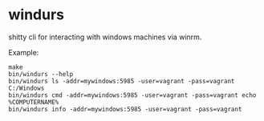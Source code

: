 windurs
=======

shitty cli for interacting with windows machines via winrm.

Example:

    make
    bin/windurs --help
    bin/windurs ls -addr=mywindows:5985 -user=vagrant -pass=vagrant C:/Windows
    bin/windurs cmd -addr=mywindows:5985 -user=vagrant -pass=vagrant echo %COMPUTERNAME%
    bin/windurs info -addr=mywindows:5985 -user=vagrant -pass=vagrant
